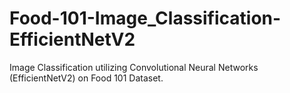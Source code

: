 # Food-101-Image_Classification-EfficientNetV2
Image Classification utilizing Convolutional Neural Networks (EfficientNetV2) on Food 101 Dataset.  

